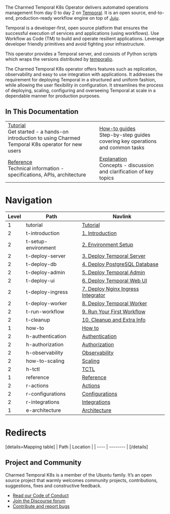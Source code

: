 The Charmed Temporal K8s Operator delivers automated operations management from
day 0 to day 2 on [Temporal](https://temporal.io/). It is an open source,
end-to-end, production-ready workflow engine on top of [Juju](https://juju.is/).

Temporal is a developer-first, open source platform that ensures the successful
execution of services and applications (using workflows). Use Workflow as Code
(TM) to build and operate resilient applications. Leverage developer friendly
primitives and avoid fighting your infrastructure.

This operator provides a Temporal server, and consists of Python scripts which
wraps the versions distributed by
[temporalio](https://hub.docker.com/r/temporalio/server).

The Charmed Temporal K8s operator offers features such as replication,
observability and easy to use integration with applications. It addresses the
requirement for deploying Temporal in a structured and uniform fashion, while
allowing the user flexibility in configuration. It streamlines the process of
deploying, scaling, configuring and overseeing Temporal at scale in a dependable
manner for production purposes.

## In This Documentation

|                                                                                                                                                                        |                                                                                                                                        |
| ---------------------------------------------------------------------------------------------------------------------------------------------------------------------- | -------------------------------------------------------------------------------------------------------------------------------------- |
| [Tutorial](/t/charmed-temporal-k8s-tutorial-introduction/11777) </br> Get started - a hands-on introduction to using Charmed Temporal K8s operator for new users </br> | [How-to guides](/t/charmed-temporal-k8s-how-to-observability/11787) </br> Step-by-step guides covering key operations and common tasks |
| [Reference](https://charmhub.io/temporal-k8s/actions) </br> Technical information - specifications, APIs, architecture                                                 | [Explanation](/t/charmed-temporal-k8s-explanations-architecture/11789) </br> Concepts - discussion and clarification of key topics     |

# Navigation

| Level | Path                | Navlink                                                                                                      |
| ----- | ------------------- | ------------------------------------------------------------------------------------------------------------ |
| 1     | tutorial            | [Tutorial]()                                                                                                 |
| 2     | t-introduction      | [1. Introduction](/t/charmed-temporal-k8s-tutorial-introduction/11777)                                       |
| 2     | t-setup-environment | [2. Environment Setup](/t/charmed-temporal-k8s-tutorial-environment-setup/11778)                             |
| 2     | t-deploy-server     | [3. Deploy Temporal Server](/t/charmed-temporal-k8s-tutorial-deploy-temporal-server/11779)                   |
| 2     | t-deploy-db         | [4. Deploy PostgreSQL Database](/t/charmed-temporal-k8s-tutorial-deploy-postgresql-database/11780)           |
| 2     | t-deploy-admin      | [5. Deploy Temporal Admin](/t/charmed-temporal-k8s-tutorial-deploy-temporal-admin/11781)                     |
| 2     | t-deploy-ui         | [6. Deploy Temporal Web UI](/t/charmed-temporal-k8s-tutorial-deploy-temporal-web-ui/11782)                   |
| 2     | t-deploy-ingress    | [7. Deploy Nginx Ingress Integrator](/t/charmed-temporal-k8s-tutorial-deploy-nginx-ingress-integrator/11783) |
| 2     | t-deploy-worker     | [8. Deploy Temporal Worker](/t/charmed-temporal-k8s-tutorial-deploy-temporal-worker/11784)                   |
| 2     | t-run-workflow      | [9. Run Your First Workflow](/t/charmed-temporal-k8s-tutorial-run-your-first-workflow/11785)                 |
| 2     | t-cleanup           | [10. Cleanup and Extra Info](/t/charmed-temporal-k8s-tutorial-cleanup-and-extra-info/11786)                  |
| 1     | how-to              | [How to]()                                                                                                   |
| 2     | h-authentication    | [Authentication](TODO)                                                                                       |
| 2     | h-authorization     | [Authorization](TODO)                                                                                        |
| 2     | h-observability     | [Observability](/t/charmed-temporal-k8s-how-to-observability/11787)                                          |
| 2     | how-to-scaling      | [Scaling](/t/10840)                                                                                          |
| 2     | h-tctl              | [TCTL](/t/charmed-temporal-k8s-how-to-tctl/11788)                                                            |
| 1     | reference           | [Reference]()                                                                                                |
| 2     | r-actions           | [Actions](https://charmhub.io/temporal-k8s/actions)                                                          |
| 2     | r-configurations    | [Configurations](https://charmhub.io/temporal-k8s/configure)                                                 |
| 2     | r-integrations      | [Integrations](https://charmhub.io/temporal-k8s/integrations)                                                |
| 1     | e-architecture      | [Architecture](/t/charmed-temporal-k8s-explanations-architecture/11789)                                      |

# Redirects

[details=Mapping table] | Path | Location | | ---- | -------- | [/details]

## Project and Community

Charmed Temporal K8s is a member of the Ubuntu family. It’s an open source
project that warmly welcomes community projects, contributions, suggestions,
fixes and constructive feedback.

- [Read our Code of Conduct](https://ubuntu.com/community/code-of-conduct)
- [Join the Discourse forum](https://discourse.charmhub.io/tag/temporal)
- [Contribute and report bugs](https://github.com/canonical/temporal-k8s-operator)

